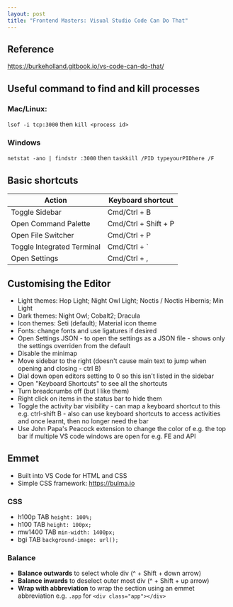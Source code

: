 ```yaml
---
layout: post
title: "Frontend Masters: Visual Studio Code Can Do That"
---
```


## Reference
https://burkeholland.gitbook.io/vs-code-can-do-that/

## Useful command to find and kill processes

### Mac/Linux: 

`lsof -i tcp:3000` then `kill <process id>`

### Windows

`netstat -ano | findstr :3000` then `taskkill /PID typeyourPIDhere /F`

## Basic shortcuts
Action | Keyboard shortcut
---|---
Toggle Sidebar | Cmd/Ctrl + B
Open Command Palette | Cmd/Ctrl + Shift + P
Open File Switcher | Cmd/Ctrl + P
Toggle Integrated Terminal | Cmd/Ctrl + `
Open Settings | Cmd/Ctrl + ,

## Customising the Editor

* Light themes: Hop Light; Night Owl Light; Noctis / Noctis Hibernis; Min Light
* Dark themes: Night Owl; Cobalt2; Dracula
* Icon themes: Seti (default); Material icon theme
* Fonts: change fonts and use ligatures if desired
* Open Settings JSON - to open the settings as a JSON file - shows only the settings overriden from the default
* Disable the minimap
* Move sidebar to the right (doesn't cause main text to jump when opening and closing - ctrl B)
* Dial down open editors setting to 0 so this isn't listed in the sidebar
* Open "Keyboard Shortcuts" to see all the shortcuts
* Turn breadcrumbs off (but I like them)
* Right click on items in the status bar to hide them
* Toggle the activity bar visibility - can map a keyboard shortcut to this e.g. ctrl-shift B - also can use keyboard shortcuts to access activities and once learnt, then no longer need the bar
* Use John Papa's Peacock extension to change the color of e.g. the top bar if multiple VS code windows are open for e.g. FE and API

## Emmet

* Built into VS Code for HTML and CSS
* Simple CSS framework: https://bulma.io

### CSS

* h100p TAB `height: 100%;`
* h100 TAB `height: 100px;`
* mw1400 TAB `min-width: 1400px;`
* bgi TAB `background-image: url();`

### Balance

* **Balance outwards** to select whole div (^ + Shift + down arrow)
* **Balance inwards** to deselect outer most div (^ + Shift + up arrow)
* **Wrap with abbreviation** to wrap the section using an emmet abbreviation e.g. `.app` for `<div class="app"></div>` 


